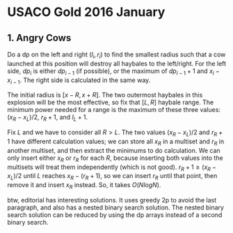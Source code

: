 # USACO Gold 2016 January

## 1. Angry Cows
Do a dp on the left and right ($l_i,r_i$) to find the smallest radius such that a cow launched at this position will destroy all haybales to the left/right. For the left side, $dp_i$ is either $dp_{i-1}$ (if possible), or the maximum of $dp_{i-1}+1$ and $x_i-x_{i-1}$. The right side is calculated in the same way.

The initial radius is $[x-R,x+R]$. The two outermost haybales in this explosion will be the most effective, so fix that $[L,R]$ haybale range. The minimum power needed for a range is the maximum of these three values: $(x_R-x_L)/2$, $r_R+1$, and $l_L+1$. 

Fix $L$ and we have to consider all $R>L$. The two values $(x_R-x_L)/2$ and $r_R+1$ have different calculation values; we can store all $x_R$ in a multiset and $r_R$ in another multiset, and then extract the minimums to do calculation. We can only insert either $x_R$ or $r_R$ for each $R$, because inserting both values into the multisets will treat them independently (which is not good). $r_R+1 \ge (x_R-x_L)/2$ until $L$ reaches $x_R-(r_R+1)$, so we can insert $r_R$ until that point, then remove it and insert $x_R$ instead. So, it takes $O(NlogN)$.

btw, editorial has interesting solutions. It uses greedy 2p to avoid the last paragraph, and also has a nested binary search solution. The nested binary search solution can be reduced by using the dp arrays instead of a second binary search.